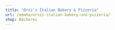 ```yaml
---
title: "Orsi's Italian Bakery & Pizzeria"
url: /omaha/orsis-italian-bakery-und-pizzeria/
shop: Bäckerei
---
```

